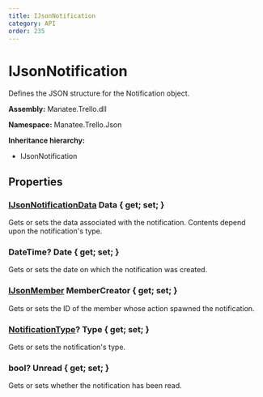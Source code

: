 ```yaml
---
title: IJsonNotification
category: API
order: 235
---
```


# IJsonNotification

Defines the JSON structure for the Notification object.

**Assembly:** Manatee.Trello.dll

**Namespace:** Manatee.Trello.Json

**Inheritance hierarchy:**

- IJsonNotification

## Properties

### [IJsonNotificationData](IJsonNotificationData#ijsonnotificationdata) Data { get; set; }

Gets or sets the data associated with the notification. Contents depend upon the notification&#39;s type.

### DateTime? Date { get; set; }

Gets or sets the date on which the notification was created.

### [IJsonMember](IJsonMember#ijsonmember) MemberCreator { get; set; }

Gets or sets the ID of the member whose action spawned the notification.

### [NotificationType](NotificationType#notificationtype)? Type { get; set; }

Gets or sets the notification&#39;s type.

### bool? Unread { get; set; }

Gets or sets whether the notification has been read.

